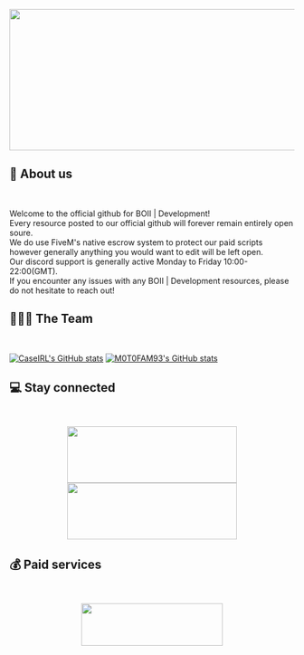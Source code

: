 <p align="center">
  <img width="650" height="250" src="https://i.imgur.com/0VNnFJP.png">
</p>

## 👋 About us

<br>
<p>Welcome to the official github for BOII | Development!<br>
Every resource posted to our official github will forever remain entirely open soure.<br>
We do use FiveM's native escrow system to protect our paid scripts however generally anything you would want to edit will be left open.<br> 
Our discord support is generally active Monday to Friday 10:00-22:00(GMT).<br> 
If you encounter any issues with any BOII | Development resources, please do not hesitate to reach out!</p>

## 🧑‍🤝‍🧑 The Team
<br>

[![CaseIRL's GitHub stats](https://github-readme-stats.vercel.app/api?username=caseirl&theme=dark)](https://ko-fi.com/case)
[![M0T0FAM93's GitHub stats](https://github-readme-stats.vercel.app/api?username=m0t0fam93&theme=dark)]()

## 💻 Stay connected
<br>
<p align="center">
  <a href="https://discord.gg/MUckUyS5Kq"><img width="300" height="100" src="https://i.imgur.com/celMUyp.png"></a>
  <a href="https://www.youtube.com/boiidevelopment"><img width="300" height="100" src="https://i.imgur.com/u7z5bjX.png"></a>
</p>

## 💰 Paid services

<br>
<p align="center">
  <a href="https://boii.tebex.io"><img width="250" height="75" src="https://i.imgur.com/VwkBWH6.png"></a>
</p>

##

